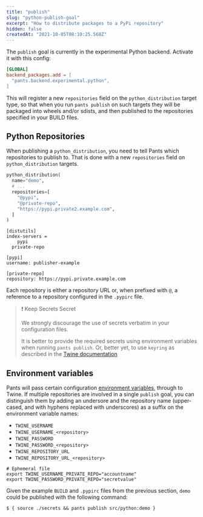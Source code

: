```yaml
---
title: "publish"
slug: "python-publish-goal"
excerpt: "How to distribute packages to a PyPi repository"
hidden: false
createdAt: "2021-10-05T08:10:25.568Z"
---
```


The `publish` goal is currently in the experimental Python backend. Activate it with this config:

```toml pants.toml
[GLOBAL]
backend_packages.add = [
  "pants.backend.experimental.python",
]
```

This will register a new `repositories` field on the `python_distribution` target type, so that when you run `pants publish` on such targets they will be packaged into wheels and/or sdists, and then published to the repositories specified in your BUILD files.

## Python Repositories

When publishing a `python_distribution`, you need to tell Pants which repositories to publish to. That is done with a new `repositories` field on `python_distribution` targets.

```python src/python/BUILD
python_distribution(
  name="demo",
  # ...
  repositories=[
    "@pypi",
    "@private-repo",
    "https://pypi.private2.example.com",
  ]
)
```

```text .pypirc
[distutils]
index-servers =
	pypi
  private-repo

[pypi]
username: publisher-example

[private-repo]
repository: https://pypi.private.example.com
```

Each repository is either a repository URL or, when prefixed with `@`, a reference to a repository configured in the `.pypirc` file.

> ❗️ Keep Secrets Secret
>
> We strongly discourage the use of secrets verbatim in your configuration files.
>
> It is better to provide the required secrets using environment variables when running `pants publish`. Or, better yet, to use `keyring` as described in the [Twine documentation](https://twine.readthedocs.io/en/latest/#keyring-support)

## Environment variables

Pants will pass certain configuration [environment variables](https://twine.readthedocs.io/en/latest/#environment-variables), through to Twine. If multiple repositories are involved in a single `publish` goal, you can distinguish them by adding an undersore and the repository name (upper-cased, and with hyphens replaced with underscores) as a suffix on the environment variable names:

- `TWINE_USERNAME`
- `TWINE_USERNAME_<repository>`
- `TWINE_PASSWORD`
- `TWINE_PASSWORD_<repository>`
- `TWINE_REPOSITORY_URL`
- `TWINE_REPOSITORY_URL_<repository>`

```shell secrets
# Ephemeral file
export TWINE_USERNAME_PRIVATE_REPO="accountname"
export TWINE_PASSWORD_PRIVATE_REPO="secretvalue"
```

Given the example `BUILD` and `.pypirc` files from the previous section, `demo` could be published with the following command:

```shell
$ { source ./secrets && pants publish src/python:demo }
```
